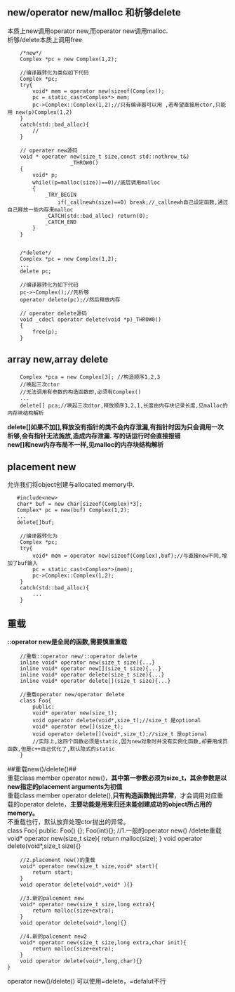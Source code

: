 ## new/operator new/malloc 和析够delete ##   
本质上new调用operator new,而operator new调用malloc.  
析够/delete本质上调用free
        
        /*new*/
        Complex *pc = new Complex(1,2);  
        
        //编译器转化为类似如下代码
        Complex *pc;
        try{
            void* mem = operator new(sizeof(Complex));
            pc = static_cast<Complex*> mem;
            pc->Complex::Complex(1,2);//只有编译器可以用 ,若希望直接用ctor,只能用 new(p)Complex(1,2)
        }
        catch(std::bad_alloc){
            //
        }
        
        // operater new源码
        void * operater new(size_t size,const std::nothrow_t&)
                        _THROW0()
        {
            void* p;
            while((p=malloc(size))==0)//底层调用malloc
            {
                _TRY_BEGIN
                    if(_callnewh(size)==0) break;//_callnewh自己设定函数,通过自己释放一些内存来malloc
                _CATCH(std::bad_alloc) return(0);
                _CATCH_END
            }
        }
        
        
        /*delete*/
        Complex *pc = new Complex(1,2);
        ...
        delete pc;
        
        //编译器转化为如下代码  
        pc->~Complex();//先析够
        operator delete(pc);//然后释放内存  
        
        // operater delete源码
        void _cdecl operator delete(void *p)_THROW0()
        {
            free(p);
        }
        
   ## array new,array delete ##  
        
        Complex *pca = new Complex[3]; //构造顺序1,2,3
        //唤起三次ctor
        //无法调用有参数的构造函数即,必须有Complex()
        ...
        delete[] pca;//唤起三次dtor,释放顺序3,2,1,长度由内存块记录长度,见malloc的内存块结构解析  
        
   **delete[]如果不加[],释放没有指针的类不会内存泄漏,有指针时因为只会调用一次析够,会有指针无法施放,造成内存泄漏. 写的话运行时会直接报错**  
   **new[]和new内存布局不一样,见malloc的内存块结构解析**
   
## placement new ##  
允许我们将object创建与allocated memory中.  

       #include<new>  
       char* buf = new char[sizeof(Complex)*3];
       Complex* pc = new(buf) Complex(1,2);
       ...
       delete[]buf;
        
        //编译器转化为
        Complex *pc;
        try{
            void* mem = operator new(sizeof(Complex),buf);//与直接new不同,增加了buf输入  
            pc = static_cast<Complex*>(mem);
            pc->Complex::Complex(1,2);
        }
        catch(std::bad_alloc){
            ...
        }
    
    
## 重载 ##   
**::operator new是全局的函数,需要慎重重载** 
    
        //重载::operator new/::operator delete  
        inline void* operator new(size_t size){...}
        inline void* operator new[](size_t size){...}
        inline void* operator delete(size_t size){...}
        inline void* operator delete[](size_t size){...}
        
        //重载operator new/operator delete  
        class Foo{
            public:
            void* operator new(size_t);
            void operator delete(void*,size_t);//size_t 是optional
            void* operator new[](size_t);
            void operator delete[](void*,size_t);//size_t 是optional  
            //实际上,这四个函数必须是static,因为new对象时并没有实例化函数,却要用成员函数,但是c++自己优化了,默认隐式的static
        }
        
##重载new()/delete()##  
重载class member operator new()，**其中第一参数必须为size_t，其余参数是以new指定的placement arguments为初值**    
重载class member operator delete(),**只有构造函数抛出异常**，才会调用对应重载的operator delete，**主要功能是用来归还未能创建成功的object所占用的memory。**   
不重载也行，默认放弃处理ctor抛出的异常。  
    class Foo{
        public:
        Foo() {};
        Foo(int){};
        //1.一般的operator new() /delete重载
        void* operator new(size_t size){
            return malloc(size);
        }
        void operator delete(void*,size_t size){}

        //2.placement new()的重载
        void* operator new(size_t size,void* start){
            return start;
        }
        void operator delete(void*,void* ){}  

        //3.新的palcement new
        void* operator new(size_t size,long extra){
            return malloc(size+extra);
        }
        void operator delete(void*,long){}  

        //4.新的palcement new2
        void* operator new(size_t size,long extra,char init){
            return malloc(size+extra);
        }
        void operator delete(void*,long,char){}  
    }
    
    
    
    
operator new()/delete() 可以使用=delete，=defalut不行  
